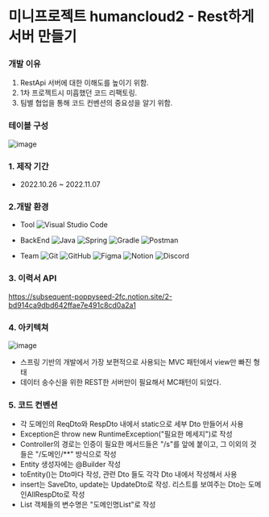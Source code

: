 # 미니프로젝트 humancloud2 - Rest하게 서버 만들기

### 개발 이유
 1. RestApi 서버에 대한 이해도를 높이기 위함.
 2. 1차 프로젝트시 미흡했던 코드 리팩토링.
 3. 팀별 협업을 통해 코드 컨벤션의 중요성을 알기 위함.

### 테이블 구성

![image](https://user-images.githubusercontent.com/108394995/210049877-b4fbc692-d985-4446-a392-6ab2eed80b76.png)

### 1. 제작 기간 
* 2022.10.26 ~ 2022.11.07

### 2.개발 환경

* Tool ![Visual Studio Code](https://img.shields.io/badge/Visual%20Studio%20Code-0078d7.svg?style=for-the-badge&logo=visual-studio-code&logoColor=white) 

* BackEnd  ![Java](https://img.shields.io/badge/java-%23ED8B00.svg?style=for-the-badge&logo=java&logoColor=white) ![Spring](https://img.shields.io/badge/spring-%236DB33F.svg?style=for-the-badge&logo=spring&logoColor=white) ![Gradle](https://img.shields.io/badge/Gradle-02303A.svg?style=for-the-badge&logo=Gradle&logoColor=white) ![Postman](https://img.shields.io/badge/Postman-FF6C37?style=for-the-badge&logo=postman&logoColor=white)

* Team 	![Git](https://img.shields.io/badge/git-%23F05033.svg?style=for-the-badge&logo=git&logoColor=white) ![GitHub](https://img.shields.io/badge/github-%23121011.svg?style=for-the-badge&logo=github&logoColor=white) ![Figma](https://img.shields.io/badge/figma-%23F24E1E.svg?style=for-the-badge&logo=figma&logoColor=white) ![Notion](https://img.shields.io/badge/Notion-%23000000.svg?style=for-the-badge&logo=notion&logoColor=white) ![Discord](https://img.shields.io/badge/Discord-%235865F2.svg?style=for-the-badge&logo=discord&logoColor=white)

### 3. 이력서 API
https://subsequent-poppyseed-2fc.notion.site/2-bd914ca9dbd642ffae7e491c8cd0a2a1

### 4. 아키텍쳐
![image](https://user-images.githubusercontent.com/108394995/210051500-b1740556-2a00-4c7d-8314-69de845a5822.png)
* 스프링 기반의 개발에서 가장 보편적으로 사용되는 MVC 패턴에서 view만 빠진 형태
* 데이터 송수신을 위한 REST한 서버만이 필요해서 MC패턴이 되었다.

### 5. 코드 컨벤션
* 각 도메인의 ReqDto와 RespDto 내에서 static으로 세부 Dto 만들어서 사용
* Exception은 throw new RuntimeException("필요한 메세지")로 작성
* Controller의 경로는 인증이 필요한 메서드들은 "/s"를 앞에 붙이고, 그 이외의 것들은 "/도메인/**" 방식으로 작성
* Entity 생성자에는 @Builder 작성
* toEntity()는 Dto마다 작성, 관련 Dto 들도 각각 Dto 내에서 작성해서 사용
* insert는 SaveDto, update는 UpdateDto로 작성. 리스트를 보여주는 Dto는 도메인AllRespDto로 작성
* List 객체들의 변수명은 "도메인명List"로 작성
